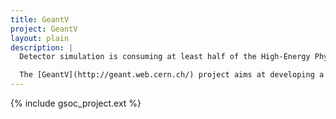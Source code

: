 ```yaml
---
title: GeantV
project: GeantV
layout: plain
description: |
  Detector simulation is consuming at least half of the High-Energy Physics computing cycles, and even so, experiments have to take hard decisions on what to simulate, as their needs greatly surpass the availability of computing resources. Since computing resources will not increase at best, it is therefore necessary to sustain the progress of High-Energy Physics and to explore innovative ways of speeding up simulation.

  The [GeantV](http://geant.web.cern.ch/) project aims at developing a high performance detector simulation system integrating fast and full simulation that can be ported on different computing architectures, including accelerators.
---
```



{% include gsoc_project.ext %}
